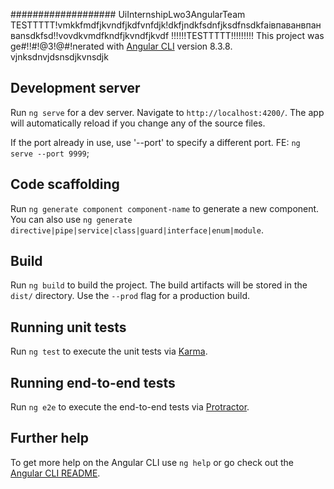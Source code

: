 ################### UiInternshipLwo3AngularTeam TESTTTTT!vmkkfmdfjkvndfjkdfvnfdjk!dkfjndkfsdnfjksdfnsdkfаівпаванвпанваnsdkfsd!!vovdkvmdfkndfjkvndfjkvdf
!!!!!!TESTTTTT!!!!!!!!!
This project was ge#!!#!@3!@#!nerated with [Angular CLI](https://github.com/angular/angular-cli) version 8.3.8.
vjnksdnvjdsnsdjkvnsdjk
## Development server

Run `ng serve` for a dev server. Navigate to `http://localhost:4200/`. The app will automatically reload if you change any of the source files.

If the port already in use, use '--port' to specify a different port. FE: `ng serve --port 9999`;

## Code scaffolding

Run `ng generate component component-name` to generate a new component. You can also use `ng generate directive|pipe|service|class|guard|interface|enum|module`.

## Build

Run `ng build` to build the project. The build artifacts will be stored in the `dist/` directory. Use the `--prod` flag for a production build.

## Running unit tests

Run `ng test` to execute the unit tests via [Karma](https://karma-runner.github.io).

## Running end-to-end tests

Run `ng e2e` to execute the end-to-end tests via [Protractor](http://www.protractortest.org/).

## Further help

To get more help on the Angular CLI use `ng help` or go check out the [Angular CLI README](https://github.com/angular/angular-cli/blob/master/README.md).
